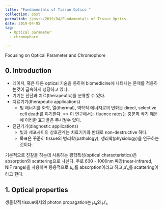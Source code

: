 ```yaml
---
title: "Fundamentals of Tissue Optics "
collection: post
permalink: /posts/2019/04/Fundamentals of Tissue Optics 
date: 2019-04-05
tag: 
  - Optical parameter
  - chromophore

---
```


Focusing on Optical Parameter and  Chromophore

## 0. Introduction
- 레이저, 혹은 다른 optical 기술을 통하여 biomedicine에 나타나는 문제를 적용하는것이 급속하게 성장하고 있다.
- 기기는 진단과 치료(therapeutic)를 분류할 수 있다.
- 치료기기(therapeutic applications)
	- 빛 에너지를 화학, 열(thermal), 역학적 에너지로의 변화는 direct, selective cell death를 야기한다.
	=> 이 연구에서는 fluence rates는 충분히 작기 떄문에 이러한 효과들은 무시될수 있다.
- 진단기기(diagnostic applications)
	- 빛과 세포사이의 상호관계는 치료기기와 반대로 non-destructive 하다.
	- 목표은 꾸준히 tissue의 병리학(pathology), 생리학(physiology)을 연구하는것이다.

기본적으로 진찰을 하는데 사용하는 광학특성(optical characteristics)은  absorption와 scattering으로 나뉜다.
주로 600 - 1000nm 파장(near-infrared, NIF range)을 사용하며 통용적으로  $\mu_a$를 absorption이라고 하고  $\mu'_s$를 scattering이라고 한다.


## 1. Optical properties

생물학적 tissue에서의 photon propagation는 $\mu_a$와 $\mu'_s$
<!--stackedit_data:
eyJwcm9wZXJ0aWVzIjoidGl0bGU6IEZ1bmRhbWVudGFscyBvZi
BUaXNzdWUgT3B0aWNzXG5hdXRob3I6IGd3YW5namluIGplb25n
XG5kYXRlOiAnMjAxOS0wNC0wNSdcbiIsImhpc3RvcnkiOlstMz
c1NzAyNzMyLC03MTU1NjgyNjldfQ==
-->